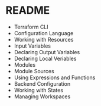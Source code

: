 # README
* Terraform CLI
* Configuration Language
* Working with Resources
* Input Variables
* Declaring Output Variables
* Declaring Local Veriables
* Modules
* Module Sources
* Using Expressions and Functions
* Backend Configuration
* Working with States
* Managing Workspaces